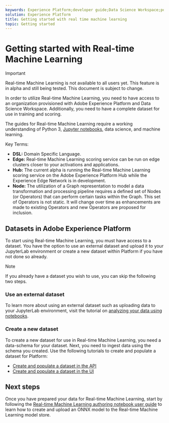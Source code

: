```yaml
---
keywords: Experience Platform;developer guide;Data Science Workspace;popular topics;Real time machine learning;
solution: Experience Platform
title: Getting started with real time machine learning
topic: Getting started
---
```


# Getting started with Real-time Machine Learning

>[!IMPORTANT]
>Real-time Machine Learning is not available to all users yet. This feature is in alpha and still being tested. This document is subject to change.

In order to utilize Real-time Machine Learning, you need to have access to an organization provisioned with Adobe Experience Platform and Data Science Workspace. Additionally, you need to have a complete dataset for use in training and scoring.

The guides for Real-time Machine Learning require a working understanding of Python 3, [Jupyter notebooks](../jupyterlab/overview.md), data science, and machine learning.

Key Terms:

- **DSL:** Domain Specific Language.
- **Edge:** Real-time Machine Learning scoring service can be run on edge clusters closer to your activations and applications.
- **Hub:** The current alpha is running the Real-time Machine Learning scoring service on the Adobe Experience Platform Hub while the Experience Edge Network is in development.
- **Node:** The utilization of a Graph representation to model a data transformation and processing pipeline requires a defined set of Nodes (or Operators) that can perform certain tasks within the Graph. This set of Operators is not static. It will change over time as enhancements are made to existing Operators and new Operators are proposed for inclusion. 
  
## Datasets in Adobe Experience Platform

To start using Real-time Machine Learning, you must have access to a dataset. You have the option to use an external dataset and upload it to your JupyterLab environment or create a new dataset within Platform if you have not done so already.

>[!NOTE]
>If you already have a dataset you wish to use, you can skip the following two steps.

### Use an external dataset

To learn more about using an external dataset such as uploading data to your JupyterLab environment, visit the tutorial on [analyzing your data using notebooks](../jupyterlab/analyze-your-data.md#external-data).

### Create a new dataset

To create a new dataset for use in Real-time Machine Learning, you need a data-schema for your dataset. Next, you need to ingest data using the schema you created. Use the following tutorials to create and populate a dataset for Platform:

- [Create and populate a dataset in the API](../../catalog/datasets/create.md)
- [Create and populate a dataset in the UI](../../ingestion/tutorials/ingest-batch-data.md)

## Next steps

Once you have prepared your data for Real-time Machine Learning, start by following the [Real-time Machine Learning authoring notebook user guide](./rtml-authoring-notebook.md) to learn how to create and upload an ONNX model to the Real-time Machine Learning model store.


